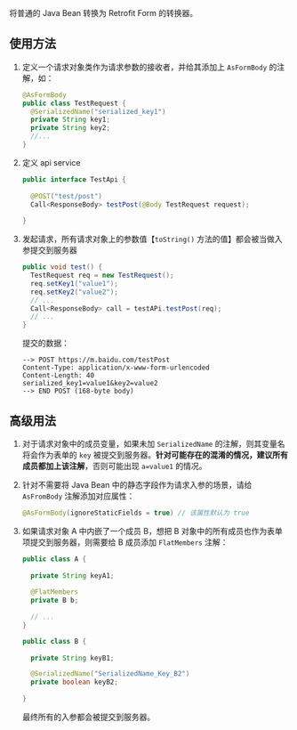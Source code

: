 将普通的 Java Bean 转换为 Retrofit Form 的转换器。

## 使用方法

1. 定义一个请求对象类作为请求参数的接收者，并给其添加上 `AsFormBody` 的注解，如：

   ```java
   @AsFormBody
   public class TestRequest {
     @SerializedName("serialized_key1")
     private String key1;
     private String key2;
     //...
   }
   ```

2. 定义 api service

   ```java
   public interface TestApi {
     
     @POST("test/post")
     Call<ResponseBody> testPost(@Body TestRequest request);
     
   }
   ```

3. 发起请求，所有请求对象上的参数值【`toString()` 方法的值】都会被当做入参提交到服务器

   ```java
   public void test() {
     TestRequest req = new TestRequest();
     req.setKey1("value1");
     req.setKey2("value2");
     // ...
     Call<ResponseBody> call = testAPi.testPost(req);
     // ...
   }
   ```

   提交的数据：

   ```shell
   --> POST https://m.baidu.com/testPost
   Content-Type: application/x-www-form-urlencoded
   Content-Length: 40
   serialized_key1=value1&key2=value2
   --> END POST (168-byte body)
   ```
   
   

## 高级用法

1. 对于请求对象中的成员变量，如果未加 `SerializedName` 的注解，则其变量名将会作为表单的 `key` 被提交到服务器。**针对可能存在的混淆的情况，建议所有成员都加上该注解**，否则可能出现 `a=value1`  的情况。

2. 针对不需要将 Java Bean 中的静态字段作为请求入参的场景，请给 `AsFromBody` 注解添加对应属性：

   ```java
   @AsFormBody(ignoreStaticFields = true) // 该属性默认为 true
   ```

3. 如果请求对象 A 中内嵌了一个成员 B，想把 B 对象中的所有成员也作为表单项提交到服务器，则需要给 B 成员添加 `FlatMembers` 注解：

   ```java
   public class A {
     
     private String keyA1;
     
     @FlatMembers
     private B b;
     
     // ...
   }
   
   public class B {
     
     private String keyB1;
   
     @SerializedName("SerializedName_Key_B2")
     private boolean keyB2;
     
   }
   ```

   最终所有的入参都会被提交到服务器。